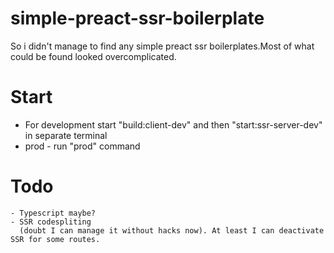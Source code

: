 # simple-preact-ssr-boilerplate

So i didn't manage to find any simple preact ssr boilerplates.Most of what could be found looked
overcomplicated.

# Start

  - For development start "build:client-dev" and then "start:ssr-server-dev" in separate terminal
  - prod - run "prod" command


# Todo
    - Typescript maybe?
    - SSR codespliting  
      (doubt I can manage it without hacks now). At least I can deactivate SSR for some routes.
